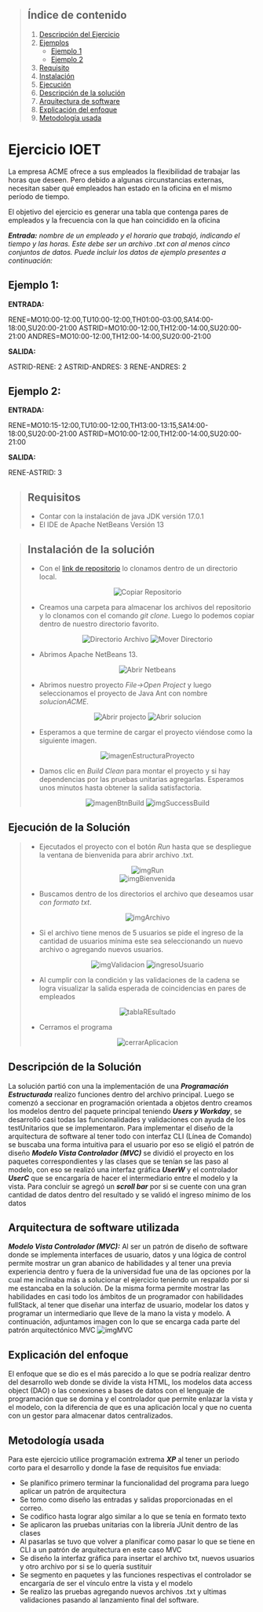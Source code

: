 >## Índice de contenido
>1. [Descripción del Ejercicio](#ejercicio-ioet)
>2. [Ejemplos](#ejemplo-1) 
>       * [Ejemplo 1](#ejemplo-1)
>       * [Ejemplo 2](#ejemplo-2)
>3. [Requisito](#requisitos)
>4. [Instalación](#instalación-de-la-solución)
>5. [Ejecución](#ejecución-de-la-solución)
>6. [Descripción de la solución](#descripción-de-la-solución)
>7. [Arquitectura de software](#arquitectura-de-software-utilizada)
>8. [Explicación del enfoque](#explicación-del-enfoque)
>9. [Metodología  usada](#metodología-usada)

# Ejercicio IOET
La empresa ACME ofrece a sus empleados la flexibilidad de trabajar las horas que deseen. Pero debido a algunas circunstancias externas, necesitan saber qué empleados han estado en la oficina en el mismo período de tiempo.

El objetivo del ejercicio es generar una tabla que contenga pares de empleados y la frecuencia con la que han coincidido en la oficina

***Entrada:** nombre de un empleado y el horario que trabajó, indicando el tiempo y las horas. Este debe ser un archivo .txt con al menos cinco conjuntos de datos. Puede incluir los datos de ejemplo presentes a continuación:*

## Ejemplo 1:

**ENTRADA:**

RENE=MO10:00-12:00,TU10:00-12:00,TH01:00-03:00,SA14:00-18:00,SU20:00-21:00
ASTRID=MO10:00-12:00,TH12:00-14:00,SU20:00-21:00
ANDRES=MO10:00-12:00,TH12:00-14:00,SU20:00-21:00

**SALIDA:**

ASTRID-RENE: 2
ASTRID-ANDRES: 3
RENE-ANDRES: 2

## Ejemplo 2:

**ENTRADA:**

RENE=MO10:15-12:00,TU10:00-12:00,TH13:00-13:15,SA14:00-18:00,SU20:00-21:00
ASTRID=MO10:00-12:00,TH12:00-14:00,SU20:00-21:00

**SALIDA:**

RENE-ASTRID: 3

>## Requisitos
>* Contar con la instalación de java JDK versión 17.0.1
>* El IDE de Apache NetBeans Versión 13

>## Instalación de la solución
>* Con el [link de repositorio](https://github.com/diego40g/ioet-exercise-ACME) lo clonamos dentro de un directorio local. <br> <p align="center">
![Copiar Repositorio](https://i.ibb.co/t2q8rGB/git-Download.jpg)
>* Creamos una carpeta para almacenar los archivos del repositorio y lo clonamos con el comando *git clone*. Luego lo podemos copiar dentro de nuestro directorio favorito.<br> <p align="center">
![Directorio Archivo](https://i.ibb.co/JzFZFww/gitClone.jpg)
![Mover Directorio](https://i.ibb.co/0KmSGhx/mover-Carpeta.jpg)
>* Abrimos Apache NetBeans 13. <br> <p align="center">
![Abrir Netbeans](https://i.ibb.co/t2FwM48/abrir-Netbeans.jpg)
>* Abrimos nuestro proyecto *File->Open Project* y luego seleccionamos el proyecto de Java Ant con nombre *solucionACME*. <br><p align="center">
![Abrir projecto](https://i.ibb.co/vXf0KB9/open-Project.jpg)
![Abrir solucion](https://i.ibb.co/WsWLwRg/open-Project2.jpg)
>* Esperamos a que termine de cargar el proyecto viéndose como la siguiente imagen. <br><p align="center">
![imagenEstructuraProyecto](https://i.ibb.co/qFJRhv5/view-Open-Project.jpg)
>* Damos clic en *Build Clean* para montar el proyecto y si hay dependencias por las pruebas unitarias agregarlas. Esperamos unos minutos hasta obtener la salida satisfactoria. <br><p align="center">
![imagenBtnBuild](https://i.ibb.co/b5vnMYx/build-Clean-Project.jpg)
![imgSuccessBuild](https://i.ibb.co/YBKsgPr/successful-Build.jpg)
## Ejecución de la Solución
>* Ejecutados el proyecto con el botón *Run* hasta que se despliegue la ventana de bienvenida para abrir archivo .txt. <br> <p align="center">
![imgRun](https://i.ibb.co/vcktp4Q/run-Project.jpg)<br>
![imgBienvenida](https://i.ibb.co/s9NLGJr/insert-Data.jpg)
>* Buscamos dentro de los directorios el archivo que deseamos usar *con formato txt*.<br> <p align="center">
![imgArchivo](https://i.ibb.co/tB08VHJ/subir-Archivo.jpg)
>* Si el archivo tiene menos de 5 usuarios se pide el ingreso de la cantidad de usuarios mínima este sea seleccionando un nuevo archivo o agregando nuevos usuarios. <br> <p align="center">
![imgValidacion](https://i.ibb.co/xFW2vSj/user-Validation.jpg)
![ingresoUsuario](https://i.ibb.co/3TszPp6/add-New-User.jpg)
>* Al cumplir con la condición y las validaciones de la cadena se logra visualizar la salida esperada de coincidencias en pares de empleados<br> <p align="center">
![tablaREsultado](https://i.ibb.co/xDQzFMX/results.jpg)
>* Cerramos el programa<br> <p align="center">
![cerrarAplicacion](https://i.ibb.co/HqS2LXJ/ex.jpg)

## Descripción de la Solución
La solución partió con una la implementación de una ***Programación Estructurada*** realizo funciones dentro del archivo principal. Luego se comenzó a seccionar en programación orientada a objetos dentro creamos los modelos dentro del paquete principal teniendo ***Users y Workday***, se desarrolló casi todas las funcionalidades y validaciones con ayuda de los testUnitarios que se implementaron. Para implementar el diseño de la arquitectura de software al tener todo con interfaz CLI (Línea de Comando) se buscaba una forma intuitiva para el usuario por eso se eligió el patrón de diseño ***Modelo Vista Controlador (MVC)*** se dividió el proyecto en los paquetes correspondientes y las clases que se tenían se las paso al modelo, con eso se realizó una interfaz gráfica ***UserW*** y el controlador ***UserC*** que se encargaría de hacer el intermediario entre el modelo y la vista.
Para concluir se agregó un ***scroll bar*** por si se cuente con una gran cantidad de datos dentro del resultado y se validó el ingreso mínimo de los datos
## Arquitectura de software utilizada
***Modelo Vista Controlador (MVC):***
Al ser un patrón de diseño de software donde se implementa interfaces de usuario, datos y una lógica de control permite mostrar un gran abanico de habilidades y al tener una previa experiencia dentro y fuera de la universidad fue una de las opciones por la cual me inclinaba más a solucionar el ejercicio teniendo un respaldo por si me estancaba en la solución. De la misma forma permite mostrar las habilidades en casi todo los ámbitos de un programador con habilidades fullStack, al tener que diseñar una interfaz de usuario, modelar los datos y programar un intermediario que lleve de la mano la vista y modelo. A continuación, adjuntamos imagen con lo que se encarga cada parte del patrón arquitectónico MVC
![imgMVC](https://media.prod.mdn.mozit.cloud/attachments/2018/06/08/16042/090bb2d2be010d2d547684a2d9ee41aa/model-view-controller-light-blue.png)
## Explicación del enfoque
El enfoque que se dio es el más parecido a lo que se podría realizar dentro del desarrollo web donde se divide la vista HTML, los modelos data access object (DAO) o las conexiones a bases de datos con el lenguaje de programación que se domina y el controlador que permite enlazar la vista y el modelo, con la diferencia de que es una aplicación local y que no cuenta con un gestor para almacenar datos centralizados.

## Metodología usada
Para este ejercicio utilice programación extrema ***XP*** al tener un periodo corto para el desarrollo y donde la fase de requisitos fue enviada:
* Se planifico primero terminar la funcionalidad del programa para luego aplicar un patrón de arquitectura
* Se tomo como diseño las entradas y salidas proporcionadas en el correo.
* Se codifico hasta lograr algo similar a lo que se tenía en formato texto
* Se aplicaron las pruebas unitarias con la librería JUnit dentro de las clases
* Al pasarlas se tuvo que volver a planificar como pasar lo que se tiene en CLI a un patrón de arquitectura en este caso MVC
* Se diseño la interfaz gráfica para insertar el archivo txt, nuevos usuarios y otro archivo por si se lo quería sustituir 
* Se segmento en paquetes y las funciones respectivas el controlador se encargaría de ser el vínculo entre la vista y el modelo
* Se realizo las pruebas agregando nuevos archivos .txt y ultimas validaciones pasando al lanzamiento final del software.